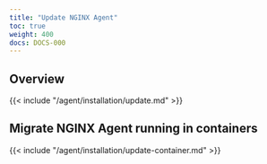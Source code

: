 ```yaml
---
title: "Update NGINX Agent"
toc: true
weight: 400
docs: DOCS-000
---
```


## Overview

{{< include "/agent/installation/update.md" >}}

## Migrate NGINX Agent running in containers

{{< include "/agent/installation/update-container.md" >}}

